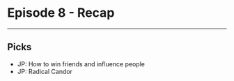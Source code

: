 # Episode 8 - Recap

---

## Picks

- JP: How to win friends and influence people
- JP: Radical Candor
